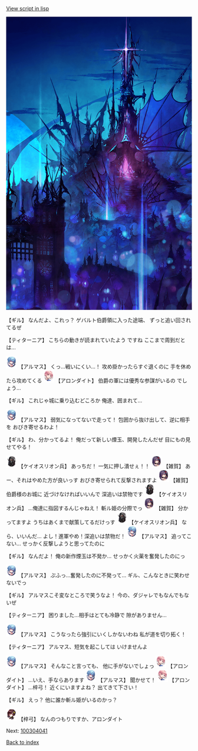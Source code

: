 [View script in lisp](../scripts/100304033.txt)

![300_devil_night01.png](../images/backgrounds/300_devil_night01.png)

【ギル】
なんだよ、これっ？
ゲバルト伯爵領に入った途端、
ずっと追い回されてるぜ

【ティターニア】
こちらの動きが読まれていたよう
ですね
ここまで周到だとは…

<img src="../images/units/3103811.png" alt="3103811.png" height="34"/>
【アルマス】
くっ…戦いにくい…！
攻め掛かったらすぐ退くのに
手を休めたら攻めてくる

<img src="../images/units/3100711.png" alt="3100711.png" height="34"/>
【アロンダイト】
伯爵の軍には優秀な参謀がいるの
でしょう…

【ギル】
これじゃ城に乗り込むどころか
俺達、囲まれて…

<img src="../images/units/3103811.png" alt="3103811.png" height="34"/>
【アルマス】
弱気になってないで走って！
包囲から抜け出して、逆に相手を
おびき寄せるわよ！

【ギル】
わ、分かってるよ！
俺だって新しい煙玉、開発したんだぜ
目にもの見せてやる！

<img src="../images/units/3820001.png" alt="3820001.png" height="34"/>
【ケイオスリオン兵】
あっちだ！
一気に押し潰せぇ！！

<img src="../images/units/3502411.png" alt="3502411.png" height="34"/>
【雑賀】
あー、それはやめた方が良いっす
おびき寄せられて反撃されますよ

<img src="../images/units/3502411.png" alt="3502411.png" height="34"/>
【雑賀】
伯爵様のお城に
近づけなければいいんで
深追いは禁物です

<img src="../images/units/3820001.png" alt="3820001.png" height="34"/>
【ケイオスリオン兵】
…俺達に指図するんじゃねえ！
斬ル姫の分際でっ

<img src="../images/units/3502411.png" alt="3502411.png" height="34"/>
【雑賀】
分かってますよ
うちはあくまで献策してるだけっす

<img src="../images/units/3820001.png" alt="3820001.png" height="34"/>
【ケイオスリオン兵】
なら、いいんだ…
よし！進軍やめ！深追いは禁物だ！

<img src="../images/units/3103811.png" alt="3103811.png" height="34"/>
【アルマス】
追ってこない…
せっかく反撃しようと思ってたのに

【ギル】
なんだよ！
俺の新作煙玉は不発か…
せっかく火薬を奮発したのにっ

<img src="../images/units/3103811.png" alt="3103811.png" height="34"/>
【アルマス】
ぷふっ…奮発したのに不発って…
ギル、こんなときに笑わせないでっ

【ギル】
アルマスこそ変なところで笑うなよ！
今の、ダジャレでもなんでもないぜ

【ティターニア】
困りました…相手はとても冷静で
隙がありません…

<img src="../images/units/3103811.png" alt="3103811.png" height="34"/>
【アルマス】
こうなったら強引にいくしかないわね
私が道を切り拓く！

【ティターニア】
アルマス、短気を起こしては
いけませんよ

<img src="../images/units/3103811.png" alt="3103811.png" height="34"/>
【アルマス】
そんなこと言っても、
他に手がないでしょっ

<img src="../images/units/3100711.png" alt="3100711.png" height="34"/>
【アロンダイト】
…いえ、手ならあります

<img src="../images/units/3103811.png" alt="3103811.png" height="34"/>
【アルマス】
聞かせて！

<img src="../images/units/3100711.png" alt="3100711.png" height="34"/>
【アロンダイト】
…梓弓！
近くにいますよね？
出てきて下さい！

【ギル】
えっ？
他に誰か斬ル姫がいるのかっ？

<img src="../images/units/3400611.png" alt="3400611.png" height="34"/>
【梓弓】
なんのつもりですか、アロンダイト


Next: [100304041](100304041.md)

[Back to index](index.md)
